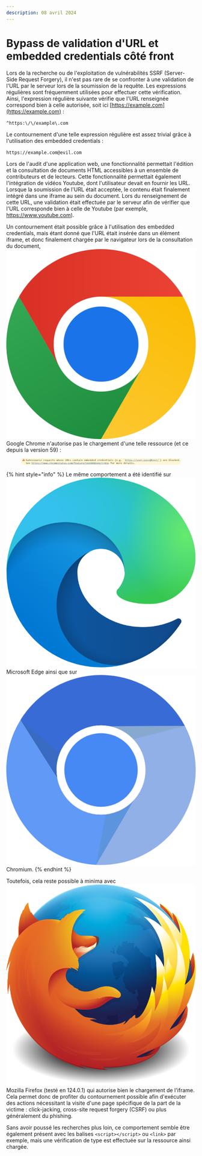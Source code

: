 ```yaml
---
description: 08 avril 2024
---
```


# Bypass de validation d'URL et embedded credentials côté front

Lors de la recherche ou de l'exploitation de vulnérabilités SSRF (Server-Side Request Forgery), il n'est pas rare de se confronter à une validation de l'URL par le serveur lors de la soumission de la requête. Les expressions régulières sont fréquemment utilisées pour effectuer cette vérification. Ainsi, l'expression régulière suivante vérifie que l'URL renseignée correspond bien à celle autorisée, soit ici [https://example.com](https://example.com) :&#x20;

```
^https:\/\/example\.com
```

Le contournement d'une telle expression régulière est assez trivial grâce à l'utilisation des embedded credentials :

```
https://example.com@evil.com
```

Lors de l'audit d'une application web, une fonctionnalité permettait l'édition et la consultation de documents HTML accessibles à un ensemble de contributeurs et de lecteurs. Cette fonctionnalité permettait également l'intégration de vidéos Youtube, dont l'utilisateur devait en fournir les URL. Lorsque la soumission de l'URL était acceptée, le contenu était finalement intégré dans une iframe au sein du document. Lors du renseignement de cette URL, une validation était effectuée par le serveur afin de vérifier que l'URL corresponde bien à celle de Youtube (par exemple, https://www.youtube.com).

Un contournement était possible grâce à l'utilisation des embedded credentials, mais étant donné que l'URL était insérée dans un élément iframe, et donc finalement chargée par le navigateur lors de la consultation du document, <img src="../../../.gitbook/assets/image (1).png" alt="" data-size="line">Google Chrome n'autorise pas le chargement d'une telle ressource (et ce depuis la version 59) :

<figure><img src="../../../.gitbook/assets/image.png" alt=""><figcaption></figcaption></figure>

{% hint style="info" %}
Le même comportement a été identifié sur <img src="../../../.gitbook/assets/image (2).png" alt="" data-size="line">Microsoft Edge ainsi que sur <img src="../../../.gitbook/assets/image (3).png" alt="" data-size="line">Chromium.
{% endhint %}

Toutefois, cela reste possible à minima avec <img src="../../../.gitbook/assets/image (4).png" alt="" data-size="line">Mozilla Firefox (testé en 124.0.1) qui autorise bien le chargement de l'iframe. Cela permet donc de profiter du contournement possible afin d'exécuter des actions nécessitant la visite d'une page spécifique de la part de la victime : click-jacking, cross-site request forgery (CSRF) ou plus généralement du phishing.

Sans avoir poussé les recherches plus loin, ce comportement semble être également présent avec les balises `<script></script>` ou `<link>` par exemple, mais une vérification de type est effectuée sur la ressource ainsi chargée.
